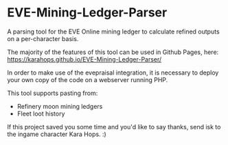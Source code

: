 # EVE-Mining-Ledger-Parser
A parsing tool for the EVE Online mining ledger to calculate refined outputs on a per-character basis.

The majority of the features of this tool can be used in Github Pages, here: https://karahops.github.io/EVE-Mining-Ledger-Parser/

In order to make use of the evepraisal integration, it is necessary to deploy your own copy of the code on a webserver running PHP. 

This tool supports pasting from:
- Refinery moon mining ledgers
- Fleet loot history

If this project saved you some time and you'd like to say thanks, send isk to the ingame character Kara Hops. :)

